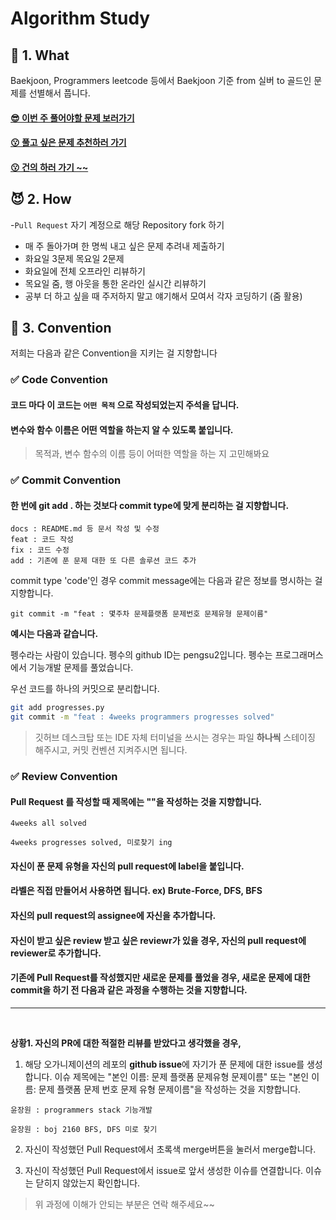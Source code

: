 # Algorithm Study

## 💖 1. What

Baekjoon, Programmers leetcode 등에서 Baekjoon 기준 from 실버 to 골드인 문제를 선별해서 풉니다. 

<h4>
    <a href="https://www.notion.so/ca0b8a585bf945a69ae852058ff69773">
        😎 이번 주 풀어야할 문제 보러가기
    </a>
</h4>
<h4>
    <a href="https://www.notion.so/23e643615b494706b7ddcf1bf0b055ff"> 
        😗 풀고 싶은 문제 추천하러 가기 
    </a>
</h4>
<h4>
    <a href="https://www.notion.so/07e03c54c65d4753822f93f860d02ec6?v=6f341b068d0c499db287871823708e35"> 
        😗 건의 하러 가기 ~~
    </a>
</h4>

## 😈 2.  How
-`Pull Request` 자기 계정으로 해당 Repository fork 하기
- 매 주 돌아가며 한 명씩 내고 싶은 문제 추려내 제출하기
- 화요일 3문제 목요일 2문제
- 화요일에 전체 오프라인 리뷰하기
- 목요일 줌, 행 아웃을 통한 온라인 실시간 리뷰하기
- 공부 더 하고 싶을 때 주저하지 말고 얘기해서 모여서 각자 코딩하기 (줌 활용)

## 🐶 3. Convention
저희는 다음과 같은 Convention을 지키는 걸 지향합니다

### ✅  Code Convention

#### 코드 마다 이 코드는 `어떤 목적` 으로 작성되었는지 주석을 답니다.
#### 변수와 함수 이름은 어떤 역할을 하는지 알 수 있도록 붙입니다.

> 목적과, 변수 함수의 이름 등이 어떠한 역할을 하는 지 고민해봐요
  
### ✅ Commit Convention

#### 한 번에 git add . 하는 것보다 commit type에 맞게 분리하는 걸 지향합니다.
```
docs : README.md 등 문서 작성 및 수정
feat : 코드 작성
fix : 코드 수정
add : 기존에 푼 문제 대한 또 다른 솔루션 코드 추가
```
commit type 'code'인 경우 commit message에는 다음과 같은 정보를 명시하는 걸 지향합니다.
```
git commit -m "feat : 몇주차 문제플랫폼 문제번호 문제유형 문제이름"  
```

**예시는 다음과 같습니다.**

펭수라는 사람이 있습니다. 펭수의 github ID는 pengsu2입니다. 펭수는 프로그래머스에서 기능개발 문제를 풀었습니다.

우선 코드를 하나의 커밋으로 분리합니다.
```bash
git add progresses.py
git commit -m "feat : 4weeks programmers progresses solved"
```

> 깃허브 데스크탑 또는 IDE 자체 터미널을 쓰시는 경우는 파일 **하나씩** 스테이징 해주시고, 커밋 컨벤션 지켜주시면 됩니다.

### ✅ Review Convention

#### Pull Request 를 작성할 때 제목에는 ""을 작성하는 것을 지향합니다.
```
4weeks all solved
```

```
4weeks progresses solved, 미로찾기 ing
```

#### 자신이 푼 문제 유형을 자신의 pull request에 label을 붙입니다.

#### 라벨은 직접 만들어서 사용하면 됩니다. ex) Brute-Force, DFS, BFS

#### 자신의 pull request의 assignee에 자신을 추가합니다.

#### 자신이 받고 싶은 review 받고 싶은 reviewr가 있을 경우, 자신의 pull request에 reviewer로 추가합니다.

#### 기존에 Pull Request를 작성했지만 새로운 문제를 풀었을 경우, 새로운 문제에 대한 commit을 하기 전 다음과 같은 과정을 수행하는 것을 지향합니다.

---
<br>

**상황1. 자신의 PR에 대한 적절한 리뷰를 받았다고 생각했을 경우,**

1. 해당 오가니제이션의 레포의 **github issue**에 자기가 푼 문제에 대한 issue를 생성합니다. 이슈 제목에는 "본인 이름: 문제 플랫폼 문제유형 문제이름" 또는 "본인 이름: 문제 플랫폼 문제 번호 문제 유형 문제이름"을 작성하는 것을 지향합니다.

```
윤장원 : programmers stack 기능개발
```

```
윤장원 : boj 2160 BFS, DFS 미로 찾기
```

2. 자신이 작성했던 Pull Request에서 초록색 merge버튼을 눌러서 merge합니다.

3. 자신이 작성했던 Pull Request에서 issue로 앞서 생성한 이슈를 연결합니다. 이슈는 닫히지 않았는지 확인합니다.


> 위 과정에 이해가 안되는 부분은 연락 해주세요~~ 